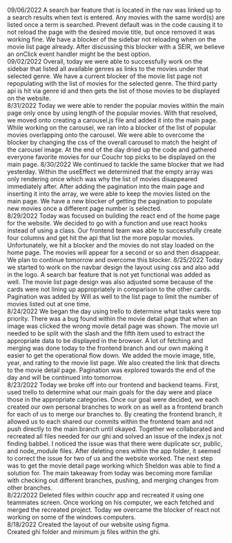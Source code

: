 09/06/2022
A search bar feature that is located in the nav was linked up to a search results when text is entered.  Any movies with the same word(s) are listed once a term is searched.  Prevent default was in the code causing it to not reload the page with the desired movie title, but once removed it was working fine.  We have a blocker of the sidebar not reloading when on the movie list page already.  After discussing this blocker with a SEIR, we believe an onClick event handler might be the best option.  
09/02/2022
Overall, today we were able to successfully work on the sidebar that listed all available genres as links to the movies under that selected genre.  We have a current blocker of the movie list page not repopulating with the list of movies for the selected genre.  The third party api is hit via genre id and then gets the list of those movies to be displayed on the website.  
8/31/2022
Today we were able to render the popular movies within the main page only once by using length of the popular movies.  With that resolved, we moved onto creating a carousel.js file and added it into the main page.  While working on the carousel, we ran into a blocker of the list of popular movies overlapping onto the carousel.  We were able to overcome the blocker by changing the css of the overall carousel to match the height of the carousel image. At the end of the day dried up the code and gathered everyone favorite movies for our Couchr top picks to be displayed on the main page.
8/30/2022
We continued to tackle the same blocker that we had yesterday.  Within the useEffect we determined that the empty array was only rendering once which was why the list of movies disappeared immediately after.  After adding the pagination into the main page and inserting it into the array, we were able to keep the movies listed on the main page.  We have a new blocker of getting the pagination to populate new movies once a different page number is selected.    
8/29/2022
Today was focused on building the react end of the home page for the website.  We decided to go with a function and use react hooks instead of using a class.  Our frontend team was able to successfully create four columns and get hit the api that list the more popular movies.  Unfortunately, we hit a blocker and the movies do not stay loaded on the home page.  The movies will appear for a second or so and then disappear.  We plan to continue tomorrow and overcome this blocker. 
8/25/2022
Today we started to work on the navbar design the layout using css and also add in the logo.  A search bar feature that is not yet functional was added as well.  The movie list page design was also adjusted some because of the cards were not lining up appropriately in comparison to the other cards.  Pagination was added by Will as well to the list page to limit the number of movies listed out at one time.  
8/24/2022
We began the day using trello to determine what tasks were top priority.  There was a bug found within the movie detail page that when an image was clicked the wrong movie detail page was shown.  The movie url needed to be split with the slash and the fifth item used to extract the appropriate data to be displayed in the browser.  A lot of fetching and merging was done today to the frontend branch and our own making it easier to get the operational flow down.  We added the movie image, title, year, and rating to the movie list page.  We also created the link that directs to the movie detail page.  Pagination was explored towards the end of the day and will be continued into tomorrow.  
8/23/2022
Today we broke off into our frontend and backend teams.  First, used trello to determine what our main goals for the day were and place those in the appropriate categories.  Once our goal were decided, we each created our own personal branches to work on as well as a frontend branch for each of us to merge our branches to.  By creating the frontend branch, it allowed us to each shared our commits within the frontend team and not push directly to the main branch until okayed.  Together we collaborated and recreated all files needed for our ghi and solved an issue of the index.js not finding babbel.  I noticed the issue was that there were duplicate scr, public, and node_module files.  After deleting ones within the app folder, it seemed to correct the issue for two of us and the website worked.  The next step was to get the movie detail page working which Sheldon was able to find a solution for.  The main takeaway from today was becoming more familiar with checking out different branches, pushing, and merging changes from other branches.  
8/22/2022
Deleted files within couchr app and recreated it using one teammates screen.  Once working on his computer, we each fetched and merged the recreated project.  Today we overcame the blocker of react not working on some of the windows computers.  
8/18/2022
Created the layout of our website using figma.  
Created ghi folder and minimum js files within the ghi. 

